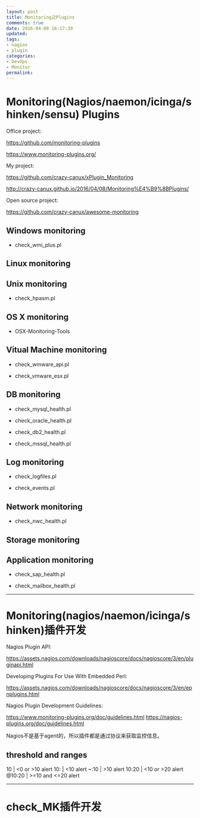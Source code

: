 ```yaml
---
layout: post
title: Monitoring之Plugins
comments: true
date: 2016-04-08 16:17:39
updated:
tags:
- nagios
- plugin
categories:
- DevOps
- Monitor
permalink:
---
```


# Monitoring(Nagios/naemon/icinga/shinken/sensu) Plugins

Office project:

<https://github.com/monitoring-plugins>

<https://www.monitoring-plugins.org/>

My project:

<https://github.com/crazy-canux/xPlugin_Monitoring>

<http://crazy-canux.github.io/2016/04/08/Monitoring%E4%B9%8BPlugins/>

Open source project:

<https://github.com/crazy-canux/awesome-monitoring>

## Windows monitoring

* check_wmi_plus.pl

## Linux monitoring

## Unix monitoring

* check_hpasm.pl

## OS X monitoring

* OSX-Monitoring-Tools

## Vitual Machine monitoring

* check_wmware_api.pl

* check_vmware_esx.pl

## DB monitoring

* check_mysql_health.pl

* check_oracle_health.pl

* check_db2_health.pl

* check_mssql_health.pl

## Log monitoring

* check_logfiles.pl

* check_events.pl

## Network monitoring

* check_nwc_health.pl

## Storage monitoring

## Application monitoring

* check_sap_health.pl

* check_mailbox_health.pl

***

# Monitoring(nagios/naemon/icinga/shinken)插件开发

Nagios Plugin API:

<https://assets.nagios.com/downloads/nagioscore/docs/nagioscore/3/en/pluginapi.html>

Developing Plugins For Use With Embedded Perl:

<https://assets.nagios.com/downloads/nagioscore/docs/nagioscore/3/en/epnplugins.html>

Nagios Plugin Development Guidelines:

<https://www.monitoring-plugins.org/doc/guidelines.html>
<https://nagios-plugins.org/doc/guidelines.html>

Nagios不是基于agent的，所以插件都是通过协议来获取监控信息。

## threshold and ranges

10    |    <0 or >10 alert
10:    |    <10 alert
~:10    |    >10 alert
10:20    |    <10 or >20 alert
@10:20    |    >=10 and <=20 alert

***

# check_MK插件开发
